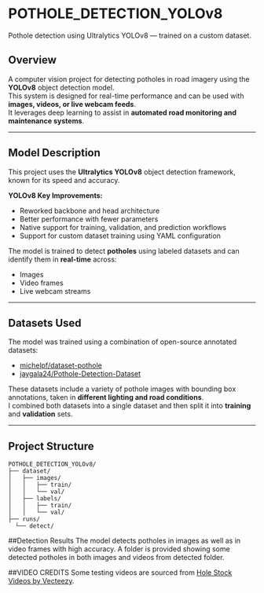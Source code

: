 # POTHOLE_DETECTION_YOLOv8
Pothole detection using Ultralytics YOLOv8 — trained on a custom dataset.

##  Overview
A computer vision project for detecting potholes in road imagery using the **YOLOv8** object detection model.  
This system is designed for real-time performance and can be used with **images, videos, or live webcam feeds**.  
It leverages deep learning to assist in **automated road monitoring and maintenance systems**.

---

##  Model Description
This project uses the **Ultralytics YOLOv8** object detection framework, known for its speed and accuracy.

**YOLOv8 Key Improvements:**
- Reworked backbone and head architecture  
- Better performance with fewer parameters  
- Native support for training, validation, and prediction workflows  
- Support for custom dataset training using YAML configuration  

The model is trained to detect **potholes** using labeled datasets and can identify them in **real-time** across:
- Images
- Video frames
- Live webcam streams

---

##  Datasets Used
The model was trained using a combination of open-source annotated datasets:

- [michelpf/dataset-pothole](https://github.com/michelpf/dataset-pothole)  
- [jaygala24/Pothole-Detection-Dataset](https://github.com/jaygala24/pothole-detection?tab=readme-ov-file)  

These datasets include a variety of pothole images with bounding box annotations, taken in **different lighting and road conditions**.  
I combined both datasets into a single dataset and then split it into **training** and **validation** sets.

---

##  Project Structure
```plaintext
POTHOLE_DETECTION_YOLOv8/
├── dataset/
│   ├── images/
│   │   ├── train/
│   │   └── val/
│   ├── labels/
│   │   ├── train/
│   │   └── val/
├── runs/
  └── detect/
```
##Detection Results
The model detects potholes in images as well as in video frames with high accuracy.
A folder is provided showing some detected potholes in both images and videos from detected folder.

##VIDEO CREDITS
Some testing videos are sourced from [Hole Stock Videos by Vecteezy](https://www.vecteezy.com/free-videos/hole).





